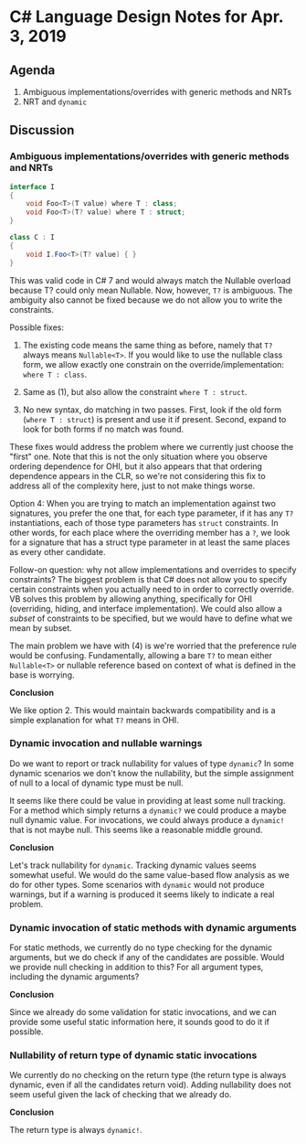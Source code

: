 
# C# Language Design Notes for Apr. 3, 2019

## Agenda

1. Ambiguous implementations/overrides with generic methods and NRTs
2. NRT and `dynamic`

## Discussion

### Ambiguous implementations/overrides with generic methods and NRTs

```C#
interface I
{
    void Foo<T>(T value) where T : class;
    void Foo<T>(T? value) where T : struct;
}

class C : I
{
    void I.Foo<T>(T? value) { }
}
```

This was valid code in C# 7 and would always match the Nullable
overload because T? could only mean Nullable<T>. Now, however, `T?`
is ambiguous. The ambiguity also cannot be fixed because we do not
allow you to write the constraints.

Possible fixes:

1. The existing code means the same thing as before, namely that `T?` always means `Nullable<T>`.
If you would like to use the nullable class form, we allow exactly one constrain on the
override/implementation: `where T : class`.

2. Same as (1), but also allow the constraint `where T : struct`.

3. No new syntax, do matching in two passes. First, look if the old form (`where T : struct`) is
present and use it if present. Second, expand to look for both forms if no match was found.

These fixes would address the problem where we currently just choose the "first" one. Note that
this is not the only situation where you observe ordering dependence for OHI, but it also appears
that that ordering dependence appears in the CLR, so we're not considering this fix to address
all of the complexity here, just to not make things worse.


Option 4: When you are trying to match an implementation against two signatures, you prefer the
one that, for each type parameter, if it has any `T?` instantiations, each of those type
parameters has `struct` constraints. In other words, for each place where the overriding member
has a `?`, we look for a signature that has a struct type parameter in at least the same places
as every other candidate.

Follow-on question: why not allow implementations and overrides to specify constraints? The
biggest problem is that C# does not allow you to specify certain constraints when you actually
need to in order to correctly override. VB solves this problem by allowing anything, specifically
for OHI (overriding, hiding, and interface implementation). We could also allow a *subset* of
constraints to be specified, but we would have to define what we mean by subset.

The main problem we have with (4) is we're worried that the preference rule would be confusing.
Fundamentally, allowing a bare `T?` to mean either `Nullable<T>` or nullable reference based on
context of what is defined in the base is worrying.

**Conclusion**

We like option 2. This would maintain backwards compatibility and is a
simple explanation for what `T?` means in OHI.

### Dynamic invocation and nullable warnings

Do we want to report or track nullability for values of type `dynamic`?
In some dynamic scenarios we don't know the nullability, but the simple
assignment of null to a local of dynamic type must be null.

It seems like there could be value in providing at least some null tracking.
For a method which simply returns a `dynamic?` we could produce a maybe null
dynamic value. For invocations, we could always produce a `dynamic!` that
is not maybe null. This seems like a reasonable middle ground.

**Conclusion**

Let's track nullability for `dynamic`. Tracking dynamic values seems somewhat useful. We would do
the same value-based flow analysis as we do for other types. Some scenarios with `dynamic` would
not produce warnings, but if a warning is produced it seems likely to indicate a real problem.

### Dynamic invocation of static methods with dynamic arguments

For static methods, we currently do no type checking for the dynamic
arguments, but we do check if any of the candidates are possible. Would
we provide null checking in addition to this? For all argument types, including
the dynamic arguments?

**Conclusion**

Since we already do some validation for static invocations, and we can provide
some useful static information here, it sounds good to do it if possible.

### Nullability of return type of dynamic static invocations

We currently do no checking on the return type (the return type is always
dynamic, even if all the candidates return void). Adding nullability does not
seem useful given the lack of checking that we already do.

**Conclusion**

The return type is always `dynamic!`.